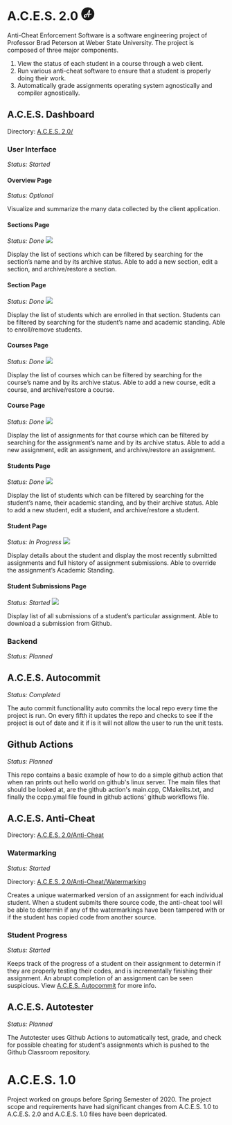 # A.C.E.S. 2.0 <img src="Logo.png" height="30"/>
Anti-Cheat Enforcement Software is a software engineering project of Professor Brad Peterson at Weber State University. The project is composed of three major components.
 1. View the status of each student in a course through a web client.
 2. Run various anti-cheat software to ensure that a student is properly doing their work.
 3. Automatically grade assignments operating system agnostically and compiler agnostically.
## A.C.E.S. Dashboard
Directory: [A.C.E.S. 2.0/](https://github.com/tjh1541/A.C.E.S./tree/master/A.C.E.S.%202.0/)
### User Interface
*Status: Started*
#### Overview Page
*Status: Optional*

Visualize and summarize the many data collected by the client application.

#### Sections Page
*Status: Done*
<img src="https://github.com/bradleypeterson/A.C.E.S./blob/master/Images/Sections.png">

Display the list of sections which can be filtered by searching for the section’s name and by its archive status. Able to add a new section, edit a section, and archive/restore a section.

#### Section Page
*Status: Done*
<img src="https://github.com/bradleypeterson/A.C.E.S./blob/master/Images/Section.png">

Display the list of students which are enrolled in that section. Students can be filtered by searching for the student’s name and academic standing. Able to enroll/remove students.

#### Courses Page
*Status: Done*
<img src="https://github.com/bradleypeterson/A.C.E.S./blob/master/Images/Courses.png">

Display the list of courses which can be filtered by searching for the course’s name and by its archive status. Able to add a new course, edit a course, and archive/restore a course.

#### Course Page
*Status: Done*
<img src="https://github.com/bradleypeterson/A.C.E.S./blob/master/Images/Course.png">

Display the list of assignments for that course which can be filtered by searching for the assignment’s name and by its archive status. Able to add a new assignment, edit an assignment, and archive/restore an assignment.

#### Students Page
*Status: Done*
<img src="https://github.com/bradleypeterson/A.C.E.S./blob/master/Images/Students.png">

Display the list of students which can be filtered by searching for the student’s name, their academic standing, and by their archive status. Able to add a new student, edit a student, and archive/restore a student.

#### Student Page
*Status: In Progress*
<img src="https://github.com/bradleypeterson/A.C.E.S./blob/master/Images/Student.png">

Display details about the student and display the most recently submitted assignments and full history of assignment submissions. Able to override the assignment’s Academic Standing.

#### Student Submissions Page
*Status: Started*
<img src="https://github.com/bradleypeterson/A.C.E.S./blob/master/Images/Submissions.png">

Display list of all submissions of a student’s particular assignment. Able to download a submission from Github.

### Backend
*Status: Planned*

## A.C.E.S. Autocommit
*Status: Completed*

The auto commit functionallity auto commits the local repo every time the project is run. On every fifth it updates the 
repo and checks to see if the project is out of date and it if is it will not allow the user to run the unit tests.

## Github Actions
*Status: Planned*

This repo contains a basic example of how to do a simple github action that when ran prints out hello world on github's linux server. The main files that should be looked at, are the github action's main.cpp, CMakelits.txt, and finally the ccpp.ymal file found in github actions' github workflows file.

## A.C.E.S. Anti-Cheat
Directory: [A.C.E.S. 2.0/Anti-Cheat](https://github.com/tjh1541/A.C.E.S./tree/master/A.C.E.S.%202.0/ACES%20Anti-Cheat)
### Watermarking
*Status: Started*

Directory: [A.C.E.S. 2.0/Anti-Cheat/Watermarking](https://github.com/tjh1541/A.C.E.S./tree/master/A.C.E.S.%202.0/ACES%20Anti-Cheat/Watermarking)

Creates a unique watermarked version of an assignment for each individual student. When a student submits there source code, the anti-cheat tool will be able to determin if any of the watermarkings have been tampered with or if the student has copied code from another source.

### Student Progress
*Status: Started*

Keeps track of the progress of a student on their assignment to determin if they are properly testing their codes, and is incrementally finishing their assignment. An abrupt completion of an assignment can be seen suspicious.
View [A.C.E.S. Autocommit](https://github.com/tjh1541/A.C.E.S./blob/master/README.md#aces-autocommit) for more info.

## A.C.E.S. Autotester
*Status: Planned*

The Autotester uses Github Actions to automatically test, grade, and check for possible cheating for student's assignments which is pushed to the Github Classroom repository.

# A.C.E.S. 1.0
Project worked on groups before Spring Semester of 2020. The project scope and requirements have had significant changes from A.C.E.S. 1.0 to A.C.E.S. 2.0 and A.C.E.S. 1.0 files have been depricated.
